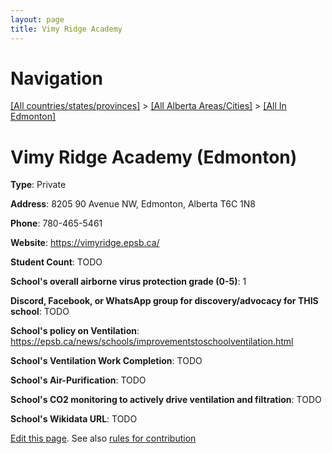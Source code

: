 ```yaml
---
layout: page
title: Vimy Ridge Academy
---
```

# Navigation

[[All countries/states/provinces]](../../..) > [[All Alberta Areas/Cities]](../..) > [[All In Edmonton]](..)

# Vimy Ridge Academy (Edmonton)

**Type**: Private

**Address**: 8205 90 Avenue NW, Edmonton, Alberta T6C 1N8

**Phone**: 780-465-5461

**Website**: <https://vimyridge.epsb.ca/>

**Student Count**: TODO

**School's overall airborne virus protection grade (0-5)**: 1

**Discord, Facebook, or WhatsApp group for discovery/advocacy for THIS school**: TODO

**School's policy on Ventilation**: <https://epsb.ca/news/schools/improvementstoschoolventilation.html>

**School's Ventilation Work Completion**: TODO

**School's Air-Purification**: TODO

**School's CO2 monitoring to actively drive ventilation and filtration**: TODO

**School's Wikidata URL**: TODO


[Edit this page](https://github.com/ventilate-schools/AB/edit/main/./Edmonton/Vimy_Ridge_Academy.md). See also [rules for contribution](../../../contribution-rules/)